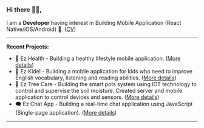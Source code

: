 ### Hi there 👋🏼,
I am a **Developer** having interest in Building Mobile Application (React Native/iOS/Android) 📱. ([CV](https://drive.google.com/file/d/1NUzlqL07E3JHV_PpdvgZ8A6lD4T-G1gO/))

---

**Recent Projects:**
- 💓 Ez Health - Building a healthy lifestyle mobile application. ([More details](https://github.com/ezratech/ezhealth))
- 📖 Ez Kidel - Building a mobile application for kids who need to improve English vocabulary, listening and reading abilities. ([More details](https://github.com/ezratech/ezkidel))
- 🌱 Ez Tree Care - Building the smart pots system using IOT technology to control and supervise the soil moisture. Created server and mobile application to control devices and sensors. ([More details](https://github.com/nguyensonhai/eztreecare))
- 🗨️ Ez Chat App - Building a real-time chat application using JavaScript (Single-page application). ([More details](https://github.com/nguyensonhai/ezchatapp))

---
